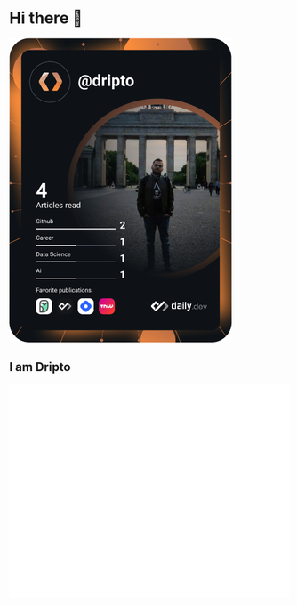 # Hi there 👋

<div align="left">
<a href="https://app.daily.dev/dripto"><img src="https://github.com/driptaroop/driptaroop/blob/main/devcard.svg" width="400" alt="Driptaroop Das's Dev Card"/></a>
</div>

## I am Dripto

![Metrics](https://raw.githubusercontent.com/driptaroop/driptaroop/main/github-metrics.svg)